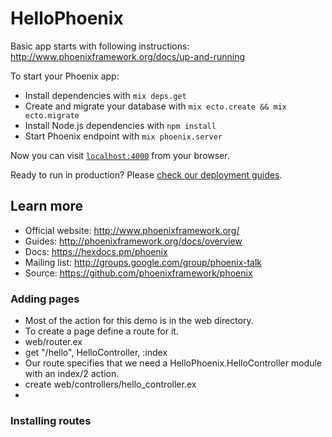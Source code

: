 # HelloPhoenix

Basic app starts with following instructions:
http://www.phoenixframework.org/docs/up-and-running

To start your Phoenix app:

  * Install dependencies with `mix deps.get`
  * Create and migrate your database with `mix ecto.create && mix ecto.migrate`
  * Install Node.js dependencies with `npm install`
  * Start Phoenix endpoint with `mix phoenix.server`

Now you can visit [`localhost:4000`](http://localhost:4000) from your browser.

Ready to run in production? Please [check our deployment guides](http://www.phoenixframework.org/docs/deployment).

## Learn more

  * Official website: http://www.phoenixframework.org/
  * Guides: http://phoenixframework.org/docs/overview
  * Docs: https://hexdocs.pm/phoenix
  * Mailing list: http://groups.google.com/group/phoenix-talk
  * Source: https://github.com/phoenixframework/phoenix

### Adding pages
* Most of the action for this demo is in the web directory.
* To create a page define a route for it.
* web/router.ex
* get "/hello", HelloController, :index
* Our route specifies that we need a HelloPhoenix.HelloController module with an index/2 action.
* create web/controllers/hello_controller.ex
* 


### Installing routes
